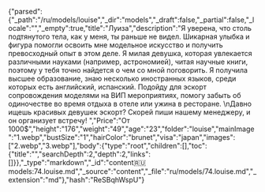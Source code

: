 {"parsed":{"_path":"/ru/models/louise","_dir":"models","_draft":false,"_partial":false,"_locale":"","_empty":true,"title":"Луиза","description":"Я уверена, что столь подтянутого тела, как у меня, ты раньше не видел. Шикарная улыбка и фигура помогли освоить мне модельное искусство и получить превосходный опыт в этом деле. Я милая девушка, которая увлекается различными науками (например, астрономией), читая научные книги, поэтому у тебя точно найдется о чем со мной поговорить. Я получила высшее образование, знаю несколько иностранных языков, среди которых есть английский, испанский. Подойду для эскорт сопровождения моделями на ВИП мероприятиях, помогу забыть об одиночестве во время отдыха в отеле или ужина в ресторане. \nДавно ищешь красивых девушек эскорт? Скорей пиши нашему менеджеру, и он организует встречу! ","Price":"От 1000$","height":"176","weight":"49","age":"23","folder":"louise","mainImage":"1.webp","bustSize":"1","hairColor":"brunet","visa":"japan","images":["2.webp","3.webp"],"body":{"type":"root","children":[],"toc":{"title":"","searchDepth":2,"depth":2,"links":[]}},"_type":"markdown","_id":"content:ru:models:74.louise.md","_source":"content","_file":"ru/models/74.louise.md","_extension":"md"},"hash":"ReSBqhWspU"}